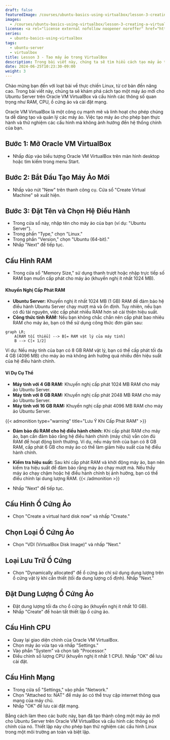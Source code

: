 ```yaml
---
draft: false
featuredImage: /courses/ubuntu-basics-using-virtualbox/lesson-3-creating-a-virtual-machine-in-virtualbox.webp
images:
  - /courses/ubuntu-basics-using-virtualbox/lesson-3-creating-a-virtual-machine-in-virtualbox.webp
license: <a rel="license external nofollow noopener noreffer" href="https://creativecommons.org/licenses/by-nc/4.0/" target="_blank">CC BY-NC 4.0</a>
series:
  - ubuntu-basics-using-virtualbox
tags:
  - ubuntu-server
  - virtualbox
title: Lesson 3 - Tao máy ảo trong VirtualBox
description: Trong bài viết này, chúng ta sẽ tìm hiểu cách tạo máy ảo trong Oracle VM VirtualBox để cài đặt hệ điều hành Ubuntu Server.
date: 2024-06-25T10:23:30-09:00
weight: 3
---
```


Chào mừng bạn đến với loạt bài về thực chiến Linux, từ cơ bản đến nâng cao. Trong bài viết này, chúng ta sẽ khám phá cách tạo một máy ảo mới cho Ubuntu Server trên Oracle VM VirtualBox và cấu hình các thông số quan trọng như RAM, CPU, ổ cứng ảo và cài đặt mạng.

Oracle VM VirtualBox là một công cụ mạnh mẽ và linh hoạt cho phép chúng ta dễ dàng tạo và quản lý các máy ảo. Việc tạo máy ảo cho phép bạn thực hành và thử nghiệm các cấu hình mà không ảnh hưởng đến hệ thống chính của bạn.

## Bước 1: Mở Oracle VM VirtualBox

- Nhấp đúp vào biểu tượng Oracle VM VirtualBox trên màn hình desktop hoặc tìm kiếm trong menu Start.

## Bước 2: Bắt Đầu Tạo Máy Ảo Mới

- Nhấp vào nút "New" trên thanh công cụ. Cửa sổ "Create Virtual Machine" sẽ xuất hiện.

## Bước 3: Đặt Tên và Chọn Hệ Điều Hành

- Trong cửa sổ này, nhập tên cho máy ảo của bạn (ví dụ: "Ubuntu Server").
- Trong phần "Type," chọn "Linux."
- Trong phần "Version," chọn "Ubuntu (64-bit)."
- Nhấp "Next" để tiếp tục.

## Cấu Hình RAM

- Trong cửa sổ "Memory Size," sử dụng thanh trượt hoặc nhập trực tiếp số RAM bạn muốn cấp phát cho máy ảo (khuyến nghị ít nhất 1024 MB).



#### Khuyến Nghị Cấp Phát RAM

- **Ubuntu Server:** Khuyến nghị ít nhất 1024 MB (1 GB) RAM để đảm bảo hệ điều hành Ubuntu Server chạy mượt mà và ổn định. Tuy nhiên, nếu bạn có đủ tài nguyên, việc cấp phát nhiều RAM hơn sẽ cải thiện hiệu suất.
- **Công thức tính RAM:** Nếu bạn không chắc chắn nên cấp phát bao nhiêu RAM cho máy ảo, bạn có thể sử dụng công thức đơn giản sau:

```mermaid
graph LR;
    A[RAM tối thiểu] --> B[= RAM vật lý của máy tính]
    B --> C[× 1/2]
```
  Ví dụ: Nếu máy tính của bạn có 8 GB RAM vật lý, bạn có thể cấp phát tối đa 4 GB (4096 MB) cho máy ảo mà không ảnh hưởng quá nhiều đến hiệu suất của hệ điều hành chính.

#### Ví Dụ Cụ Thể

- **Máy tính với 4 GB RAM:** Khuyến nghị cấp phát 1024 MB RAM cho máy ảo Ubuntu Server.
- **Máy tính với 8 GB RAM:** Khuyến nghị cấp phát 2048 MB RAM cho máy ảo Ubuntu Server.
- **Máy tính với 16 GB RAM:** Khuyến nghị cấp phát 4096 MB RAM cho máy ảo Ubuntu Server.


{{< admonition type="warning" title="Lưu Ý Khi Cấp Phát RAM" >}}


- **Đảm bảo đủ RAM cho hệ điều hành chính:** Khi cấp phát RAM cho máy ảo, bạn cần đảm bảo rằng hệ điều hành chính (máy chủ) vẫn còn đủ RAM để hoạt động bình thường. Ví dụ, nếu máy tính của bạn có 8 GB RAM, cấp phát 6 GB cho máy ảo có thể làm giảm hiệu suất của hệ điều hành chính.
- **Kiểm tra hiệu suất:** Sau khi cấp phát RAM và khởi động máy ảo, bạn nên kiểm tra hiệu suất để đảm bảo rằng máy ảo chạy mượt mà. Nếu thấy máy ảo chạy chậm hoặc hệ điều hành chính bị ảnh hưởng, bạn có thể điều chỉnh lại dung lượng RAM.
{{< /admonition >}}


- Nhấp "Next" để tiếp tục.

## Cấu Hình Ổ Cứng Ảo

- Chọn "Create a virtual hard disk now" và nhấp "Create."

## Chọn Loại Ổ Cứng Ảo

- Chọn "VDI (VirtualBox Disk Image)" và nhấp "Next."

## Loại Lưu Trữ Ổ Cứng

- Chọn "Dynamically allocated" để ổ cứng ảo chỉ sử dụng dung lượng trên ổ cứng vật lý khi cần thiết (tối đa dung lượng cố định). Nhấp "Next."

## Đặt Dung Lượng Ổ Cứng Ảo

- Đặt dung lượng tối đa cho ổ cứng ảo (khuyến nghị ít nhất 10 GB).
- Nhấp "Create" để hoàn tất thiết lập ổ cứng ảo.

## Cấu Hình CPU

- Quay lại giao diện chính của Oracle VM VirtualBox.
- Chọn máy ảo vừa tạo và nhấp "Settings."
- Vào phần "System" và chọn tab "Processor."
- Điều chỉnh số lượng CPU (khuyến nghị ít nhất 1 CPU). Nhấp "OK" để lưu cài đặt.

## Cấu Hình Mạng

- Trong cửa sổ "Settings," vào phần "Network."
- Chọn "Attached to: NAT" để máy ảo có thể truy cập internet thông qua mạng của máy chủ.
- Nhấp "OK" để lưu cài đặt mạng.

Bằng cách làm theo các bước này, bạn đã tạo thành công một máy ảo mới cho Ubuntu Server trên Oracle VM VirtualBox và cấu hình các thông số chính của nó. Thiết lập này cho phép bạn thử nghiệm các cấu hình Linux trong một môi trường an toàn và biệt lập.